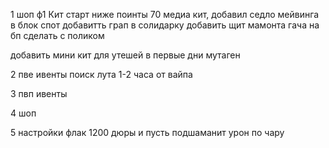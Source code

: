 1 шоп ф1
Кит старт ниже поинты 70
медиа кит, добавил седло мейвинга
в блок спот добавитть грап
в солидарку добавить щит 
мамонта
гача на бп сделать с поликом


добавить мини кит для утешей в первые дни
мутаген
























2 пве ивенты
поиск лута 1-2 часа от вайпа








3 пвп ивенты
















4 шоп





5 настройки
флак 1200 дюры и пусть подшаманит урон по чару




